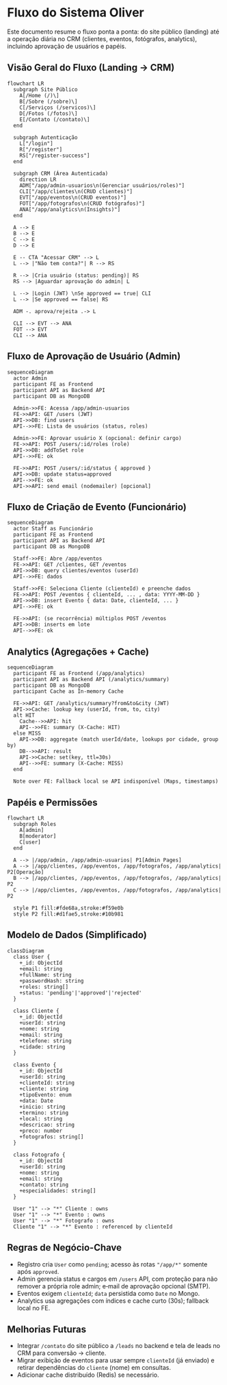 # Fluxo do Sistema Oliver

Este documento resume o fluxo ponta a ponta: do site público (landing) até a operação diária no CRM (clientes, eventos, fotógrafos, analytics), incluindo aprovação de usuários e papéis.

## Visão Geral do Fluxo (Landing → CRM)

```mermaid
flowchart LR
  subgraph Site Público
    A[/Home (/)\]
    B[/Sobre (/sobre)\]
    C[/Serviços (/servicos)\]
    D[/Fotos (/fotos)\]
    E[/Contato (/contato)\]
  end

  subgraph Autenticação
    L["/login"]
    R["/register"]
    RS["/register-success"]
  end

  subgraph CRM (Área Autenticada)
    direction LR
    ADM["/app/admin-usuarios\n(Gerenciar usuários/roles)"]
    CLI["/app/clientes\n(CRUD clientes)"]
    EVT["/app/eventos\n(CRUD eventos)"]
    FOT["/app/fotografos\n(CRUD fotógrafos)"]
    ANA["/app/analytics\n(Insights)"]
  end

  A --> E
  B --> E
  C --> E
  D --> E

  E -- CTA "Acessar CRM" --> L
  L --> |"Não tem conta?"| R --> RS

  R --> |Cria usuário (status: pending)| RS
  RS --> |Aguardar aprovação do admin| L

  L --> |Login (JWT) \nSe approved == true| CLI
  L --> |Se approved == false| RS

  ADM -. aprova/rejeita .-> L

  CLI --> EVT --> ANA
  FOT --> EVT
  CLI --> ANA
```

## Fluxo de Aprovação de Usuário (Admin)

```mermaid
sequenceDiagram
  actor Admin
  participant FE as Frontend
  participant API as Backend API
  participant DB as MongoDB

  Admin->>FE: Acessa /app/admin-usuarios
  FE->>API: GET /users (JWT)
  API->>DB: find users
  API-->>FE: Lista de usuários (status, roles)

  Admin->>FE: Aprovar usuário X (opcional: definir cargo)
  FE->>API: POST /users/:id/roles (role)
  API->>DB: addToSet role
  API-->>FE: ok

  FE->>API: POST /users/:id/status { approved }
  API->>DB: update status=approved
  API-->>FE: ok
  API->>API: send email (nodemailer) [opcional]
```

## Fluxo de Criação de Evento (Funcionário)

```mermaid
sequenceDiagram
  actor Staff as Funcionário
  participant FE as Frontend
  participant API as Backend API
  participant DB as MongoDB

  Staff->>FE: Abre /app/eventos
  FE->>API: GET /clientes, GET /eventos
  API->>DB: query clientes/eventos (userId)
  API-->>FE: dados

  Staff->>FE: Seleciona Cliente (clienteId) e preenche dados
  FE->>API: POST /eventos { clienteId, ... , data: YYYY-MM-DD }
  API->>DB: insert Evento { data: Date, clienteId, ... }
  API-->>FE: ok

  FE->>API: (se recorrência) múltiplos POST /eventos
  API->>DB: inserts em lote
  API-->>FE: ok
```

## Analytics (Agregações + Cache)

```mermaid
sequenceDiagram
  participant FE as Frontend (/app/analytics)
  participant API as Backend API (/analytics/summary)
  participant DB as MongoDB
  participant Cache as In-memory Cache

  FE->>API: GET /analytics/summary?from&to&city (JWT)
  API->>Cache: lookup key (userId, from, to, city)
  alt HIT
    Cache-->>API: hit
    API-->>FE: summary (X-Cache: HIT)
  else MISS
    API->>DB: aggregate (match userId/date, lookups por cidade, group by)
    DB-->>API: result
    API->>Cache: set(key, ttl=30s)
    API-->>FE: summary (X-Cache: MISS)
  end

  Note over FE: Fallback local se API indisponível (Maps, timestamps)
```

## Papéis e Permissões

```mermaid
flowchart LR
  subgraph Roles
    A[admin]
    B[moderator]
    C[user]
  end

  A --> |/app/admin, /app/admin-usuarios| P1[Admin Pages]
  A --> |/app/clientes, /app/eventos, /app/fotografos, /app/analytics| P2[Operação]
  B --> |/app/clientes, /app/eventos, /app/fotografos, /app/analytics| P2
  C --> |/app/clientes, /app/eventos, /app/fotografos, /app/analytics| P2

  style P1 fill:#fde68a,stroke:#f59e0b
  style P2 fill:#d1fae5,stroke:#10b981
```

## Modelo de Dados (Simplificado)

```mermaid
classDiagram
  class User {
    +_id: ObjectId
    +email: string
    +fullName: string
    +passwordHash: string
    +roles: string[]
    +status: 'pending'|'approved'|'rejected'
  }

  class Cliente {
    +_id: ObjectId
    +userId: string
    +nome: string
    +email: string
    +telefone: string
    +cidade: string
  }

  class Evento {
    +_id: ObjectId
    +userId: string
    +clienteId: string
    +cliente: string
    +tipoEvento: enum
    +data: Date
    +inicio: string
    +termino: string
    +local: string
    +descricao: string
    +preco: number
    +fotografos: string[]
  }

  class Fotografo {
    +_id: ObjectId
    +userId: string
    +nome: string
    +email: string
    +contato: string
    +especialidades: string[]
  }

  User "1" --> "*" Cliente : owns
  User "1" --> "*" Evento : owns
  User "1" --> "*" Fotografo : owns
  Cliente "1" --> "*" Evento : referenced by clienteId
```

## Regras de Negócio-Chave

- Registro cria `User` como `pending`; acesso às rotas `"/app/*"` somente após `approved`.
- Admin gerencia status e cargos em `/users` API, com proteção para não remover a própria role admin; e‑mail de aprovação opcional (SMTP).
- Eventos exigem `clienteId`; `data` persistida como `Date` no Mongo.
- Analytics usa agregações com índices e cache curto (30s); fallback local no FE.

## Melhorias Futuras

- Integrar `/contato` do site público a `/leads` no backend e tela de leads no CRM para conversão → cliente.
- Migrar exibição de eventos para usar sempre `clienteId` (já enviado) e retirar dependências do `cliente` (nome) em consultas.
- Adicionar cache distribuído (Redis) se necessário. 
